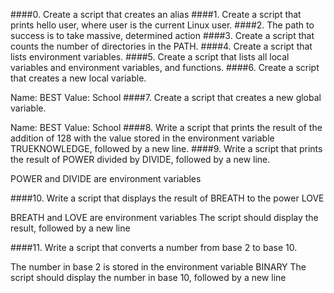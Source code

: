####0. Create a script that creates an alias
####1. Create a script that prints hello user, where user is the current Linux user.
####2. The path to success is to take massive, determined action
####3. Create a script that counts the number of directories in the PATH.
####4. Create a script that lists environment variables.
####5. Create a script that lists all local variables and environment variables, and functions.
####6. Create a script that creates a new local variable.

Name: BEST
Value: School
####7. Create a script that creates a new global variable.

Name: BEST
Value: School
####8. Write a script that prints the result of the addition of 128 with the value stored in the environment variable TRUEKNOWLEDGE, followed by a new line.
####9. Write a script that prints the result of POWER divided by DIVIDE, followed by a new line.

POWER and DIVIDE are environment variables

####10. Write a script that displays the result of BREATH to the power LOVE

BREATH and LOVE are environment variables
The script should display the result, followed by a new line

####11. Write a script that converts a number from base 2 to base 10.

The number in base 2 is stored in the environment variable BINARY
The script should display the number in base 10, followed by a new line


